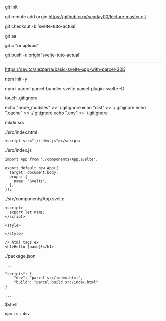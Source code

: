 git init

git remote add origin https://github.com/sunday00/lecture-master.git

git checkout -b 'svelte-tuto-actual'

git aa

git c "re upload"

git push -u origin 'svelte-tuto-actual'

* * *

https://dev.to/alexparra/basic-svelte-app-with-parcel-30i5

npm init -y

npm i parcel parcel-bundler svelte parcel-plugin-svelte -D

touch .gitignore

echo "node_modules" >> ./.gitignore
echo "dist" >> ./.gitignore
echo ".cache" >> ./.gitignore
echo ".env" >> ./.gitignore

mkdir src

./src/index.html
```
<script src="./index.js"></script>
```

./src/index.js
```
import App from './components/App.svelte';

export default new App({
  target: document.body,
  props: {
    name: 'Svelte',
  },
});
```

./src/components/App.svelte
```
<script>
  export let name;
</script>

<style>
  
</style>

// html tags ex
<h1>Hello {name}!</h1>
```

./package.json
```
...

"scripts": {
    "dev": "parcel src/index.html",
    "build": "parcel build src/index.html"
}

...
```

$shell
```
npm run dev
```
